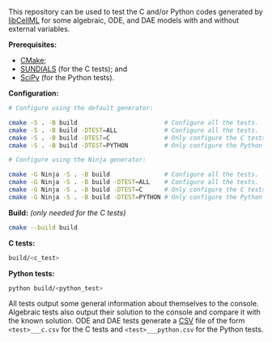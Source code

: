 This repository can be used to test the C and/or Python codes generated by [libCellML](https://github.com/cellml/libcellml) for some algebraic, ODE, and DAE models with and without external variables.

**Prerequisites:**
- [CMake](https://cmake.org/);
- [SUNDIALS](https://computing.llnl.gov/projects/sundials) (for the C tests); and
- [SciPy](https://scipy.org/) (for the Python tests).

**Configuration:**
```bash
# Configure using the default generator:

cmake -S . -B build                        # Configure all the tests.
cmake -S . -B build -DTEST=ALL             # Configure all the tests.
cmake -S . -B build -DTEST=C               # Only configure the C tests.
cmake -S . -B build -DTEST=PYTHON          # Only configure the Python tests.

# Configure using the Ninja generator:

cmake -G Ninja -S . -B build               # Configure all the tests.
cmake -G Ninja -S . -B build -DTEST=ALL    # Configure all the tests.
cmake -G Ninja -S . -B build -DTEST=C      # Only configure the C tests.
cmake -G Ninja -S . -B build -DTEST=PYTHON # Only configure the Python tests.
```

**Build:** _(only needed for the C tests)_
```bash
cmake --build build
```

**C tests:**
```bash
build/<c_test>
```

**Python tests:**
```bash
python build/<python_test>
```

All tests output some general information about themselves to the console. Algebraic tests also output their solution to the console and compare it with the known solution. ODE and DAE tests generate a [CSV](https://en.wikipedia.org/wiki/Comma-separated_values) file of the form `<test>___c.csv` for the C tests and `<test>___python.csv` for the Python tests.
